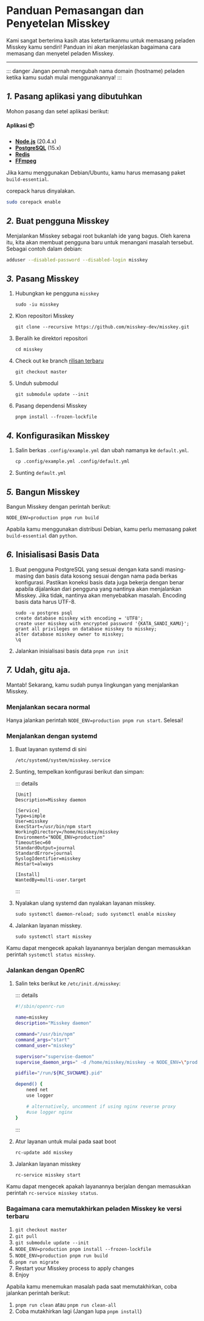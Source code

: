 Panduan Pemasangan dan Penyetelan Misskey
================================================================

Kami sangat berterima kasih atas ketertarikanmu untuk memasang peladen Misskey kamu sendiri!
Panduan ini akan menjelaskan bagaimana cara memasang dan menyetel peladen Misskey.

----------------------------------------------------------------

::: danger
Jangan pernah mengubah nama domain (hostname) peladen ketika kamu sudah mulai menggunakannya!
:::

*1.* Pasang aplikasi yang dibutuhkan
----------------------------------------------------------------
Mohon pasang dan setel aplikasi berikut:

#### Aplikasi :package:
* **[Node.js](https://nodejs.org/en/)** (20.4.x)
* **[PostgreSQL](https://www.postgresql.org/)** (15.x)
* **[Redis](https://redis.io/)**
* **[FFmpeg](https://www.ffmpeg.org/)**

Jika kamu menggunakan Debian/Ubuntu, kamu harus memasang paket `build-essential`.

corepack harus dinyalakan.

```sh
sudo corepack enable
```

*2.* Buat pengguna Misskey
----------------------------------------------------------------
Menjalankan Misskey sebagai root bukanlah ide yang bagus. Oleh karena itu, kita akan membuat pengguna baru untuk menangani masalah tersebut.
Sebagai contoh dalam debian:

```sh
adduser --disabled-password --disabled-login misskey
```

*3.* Pasang Misskey
----------------------------------------------------------------
1. Hubungkan ke pengguna `misskey`

	`sudo -iu misskey`

2. Klon repositori Misskey

	`git clone --recursive https://github.com/misskey-dev/misskey.git`

3. Beralih ke direktori repositori

	`cd misskey`

4. Check out ke branch [rilisan terbaru](https://github.com/misskey-dev/misskey/releases/latest)

	`git checkout master`

5. Unduh submodul

    `git submodule update --init`

6. Pasang dependensi Misskey

	`pnpm install --frozen-lockfile`

*4.* Konfigurasikan Misskey
----------------------------------------------------------------
1. Salin berkas `.config/example.yml` dan ubah namanya ke `default.yml`.

	`cp .config/example.yml .config/default.yml`

2. Sunting `default.yml`

*5.* Bangun Misskey
----------------------------------------------------------------

Bangun Misskey dengan perintah berikut:

`NODE_ENV=production pnpm run build`

Apabila kamu menggunakan distribusi Debian, kamu perlu memasang paket `build-essential` dan `python`.

*6.* Inisialisasi Basis Data
----------------------------------------------------------------
1. Buat pengguna PostgreSQL yang sesuai dengan kata sandi masing-masing dan basis data kosong sesuai dengan nama pada berkas konfigurasi.
	Pastikan koneksi basis data juga bekerja dengan benar apabila dijalankan dari pengguna yang nantinya akan menjalankan Misskey. Jika tidak, nantinya akan menyebabkan masalah. Encoding basis data harus UTF-8.

	```
	sudo -u postgres psql
	create database misskey with encoding = 'UTF8';
	create user misskey with encrypted password '{KATA_SANDI_KAMU}';
	grant all privileges on database misskey to misskey;
	alter database misskey owner to misskey;
	\q
	```

2. Jalankan inisialisasi basis data
	`pnpm run init`

*7.* Udah, gitu aja.
----------------------------------------------------------------
Mantab! Sekarang, kamu sudah punya lingkungan yang menjalankan Misskey.

### Menjalankan secara normal
Hanya jalankan perintah `NODE_ENV=production pnpm run start`. Selesai!

### Menjalankan dengan systemd

1. Buat layanan systemd di sini

	`/etc/systemd/system/misskey.service`

2. Sunting, tempelkan konfigurasi berikut dan simpan:

	::: details
	```
	[Unit]
	Description=Misskey daemon

	[Service]
	Type=simple
	User=misskey
	ExecStart=/usr/bin/npm start
	WorkingDirectory=/home/misskey/misskey
	Environment="NODE_ENV=production"
	TimeoutSec=60
	StandardOutput=journal
	StandardError=journal
	SyslogIdentifier=misskey
	Restart=always

	[Install]
	WantedBy=multi-user.target
	```
	:::

3. Nyalakan ulang systemd dan nyalakan layanan misskey.

	`sudo systemctl daemon-reload; sudo systemctl enable misskey`

4. Jalankan layanan misskey.

	`sudo systemctl start misskey`

Kamu dapat mengecek apakah layanannya berjalan dengan memasukkan perintah `systemctl status misskey`.

### Jalankan dengan OpenRC

1. Salin teks berikut ke `/etc/init.d/misskey`:

	::: details
	```sh
	#!/sbin/openrc-run

	name=misskey
	description="Misskey daemon"

	command="/usr/bin/npm"
	command_args="start"
	command_user="misskey"

	supervisor="supervise-daemon"
	supervise_daemon_args=" -d /home/misskey/misskey -e NODE_ENV=\"production\""

	pidfile="/run/${RC_SVCNAME}.pid"

	depend() {
		need net
		use logger

		# alternatively, uncomment if using nginx reverse proxy
		#use logger nginx
	}
	```
	:::

2. Atur layanan untuk mulai pada saat boot

	`rc-update add misskey`

3. Jalankan layanan misskey

	`rc-service misskey start`

Kamu dapat mengecek apakah layanannya berjalan dengan memasukkan perintah `rc-service misskey status`.

### Bagaimana cara memutakhirkan peladen Misskey ke versi terbaru
1. `git checkout master`
2. `git pull`
3. `git submodule update --init`
4. `NODE_ENV=production pnpm install --frozen-lockfile`
5. `NODE_ENV=production pnpm run build`
6. `pnpm run migrate`
7. Restart your Misskey process to apply changes
8. Enjoy

Apabila kamu menemukan masalah pada saat memutakhirkan, coba jalankan perintah berikut:
1. `pnpm run clean` atau `pnpm run clean-all`
2. Coba mutakhirkan lagi (Jangan lupa `pnpm install`)
